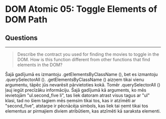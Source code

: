 # DOM Atomic 05: Toggle Elements of DOM Path

## Questions

---

> Describe the contract you used for finding the movies to toggle in the DOM. How is this function different from other functions that find elements in the DOM?

Šajā gadījumā es izmantoju .getElementsByClassName (), bet es izmantoju .querySelectorAll (). .getElementsByClassName () aizņem tikai vienu argumentu, tāpēc jūs nevarēsit pārvietoties kokā. Tomēr .querySelectorAll () ļauj iegūt precīzāku informāciju. Šajā gadījumā kā arguments, ko mēs ievietojām "ul.second_five li", tas liek datoram atrast visus tagus ar "ul" klasi, tad no šiem tagiem mēs ņemsim tikai tos, kas ir atzīmēti ar "second_five", atstarpe ir pēcnācēja simbols, kas liek tai ņemt tikai tos elementus ar pirmajiem diviem atribūtiem, kas atzīmēti kā saraksta elementi.
